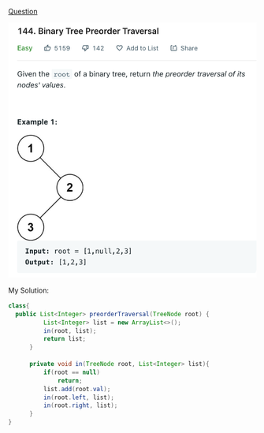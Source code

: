 [Question](https://leetcode.com/problems/binary-tree-preorder-traversal/)



<img src="0144 Binary Tree Preorder Traversal/image-20221012192707366.png">



My Solution:

```java
class{
  public List<Integer> preorderTraversal(TreeNode root) {
          List<Integer> list = new ArrayList<>();
          in(root, list);
          return list;
      }

      private void in(TreeNode root, List<Integer> list){
          if(root == null)
              return;
          list.add(root.val);
          in(root.left, list);
          in(root.right, list);
      }
}
```

